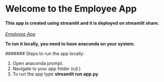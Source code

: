# Welcome to the Employee App

#### This app is created using streamlit and it is deployed on streamlit share. 
_[Employee App](https://share.streamlit.io/anishachoudhury/employee_app/main/app.py)_

**To run it locally, you need to have anaconda on your system.**

####### Steps to run the app locally:
1. Open anaconda prompt.
2. Navigate to your app folder (cd <path of your app folder>)
3. To run the app type **streamlit run app.py**
